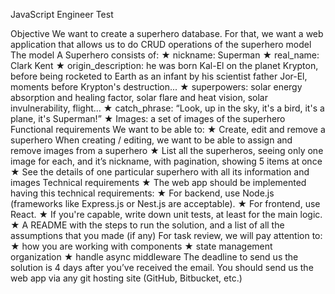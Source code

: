 JavaScript Engineer Test

Objective
We want to create a superhero database. For that, we want a web application that allows us to
do CRUD operations of the superhero model
The model
A Superhero consists of:
★ nickname: Superman
★ real_name: Clark Kent
★ origin_description: he was born Kal-El on the planet Krypton, before being
rocketed to Earth as an infant by his scientist father Jor-El, moments before
Krypton's destruction...
★ superpowers: solar energy absorption and healing factor, solar flare and heat vision,
solar invulnerability, flight...
★ catch_phrase: “Look, up in the sky, it's a bird, it's a plane, it's Superman!”
★ Images: a set of images of the superhero
Functional requirements
We want to be able to:
★ Create, edit and remove a superhero
When creating / editing, we want to be able to assign and remove images from a
superhero
★ List all the superheros, seeing only one image for each, and it’s nickname, with
pagination, showing 5 items at once
★ See the details of one particular superhero with all its information and images
Technical requirements
★ The web app should be implemented having this technical requirements:
★ For backend, use Node.js (frameworks like Express.js or Nest.js are acceptable).
★ For frontend, use React.
★ If you're capable, write down unit tests, at least for the main logic.
★ A README with the steps to run the solution, and a list of all the assumptions that
you made (if any)
For task review, we will pay attention to:
★ how you are working with components
★ state management organization
★ handle async middleware
The deadline to send us the solution is 4 days after you’ve received the email.
You should send us the web app via any git hosting site (GitHub, Bitbucket, etc.)